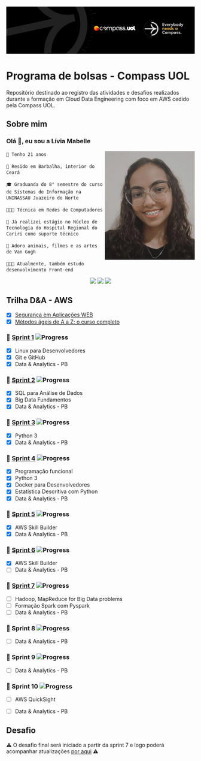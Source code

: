 ![Banner da Compass UOL](imagens/banner-compass.jpeg)

# Programa de bolsas - Compass UOL

Repositório destinado ao registro das atividades e desafios realizados durante a formação em Cloud Data Engineering com foco em AWS cedido pela Compass UOL. 


## Sobre mim

### Olá 👋, eu sou a **Lívia Mabelle**

<img align="right" src="imagens/minha-foto.jpeg" width="240"/>

```
🎂 Tenho 21 anos

📌 Resido em Barbalha, interior do Ceará

🎓 Graduanda do 8° semestre do curso de Sistemas de Informação na UNINASSAU Juazeiro do Norte

👩🏽‍🎓 Técnica em Redes de Computadores 

🏥 Já realizei estágio no Núcleo de Tecnologia do Hospital Regional do Cariri como suporte técnico

🌻 Adoro animais, filmes e as artes de Van Gogh

👩🏽‍💻 Atualmente, também estudo desenvolvimento Front-end

```

<div align="center"> 
  <a href = "mailto:liviamabelle@gmail.com"><img src="https://img.shields.io/badge/Gmail-D14836?style=for-the-badge&logo=gmail&logoColor=white" target="_blank"></a>
  <a href="https://www.linkedin.com/in/livia--alves" target="_blank"><img src="https://img.shields.io/badge/LinkedIn-0077B5?style=for-the-badge&logo=linkedin&logoColor=white" target="_blank"></a> 
  <a href="mailto:livia.alves.pb@compasso.com.br" target="_blank"><img src="https://img.shields.io/badge/Microsoft_Outlook-0078D4?style=for-the-badge&logo=microsoft-outlook&logoColor=white" target="_blank"></a> 
</div> 

## Trilha D&A - AWS 

- [x] [Segurança em Aplicações WEB](imagens/certificado-segurança-web.jpg)
- [x] [Métodos ágeis de A a Z: o curso completo](imagens/certificado-metodos-ageis.jpg)

### 🧩 [Sprint 1](sprint_1/README.md) ![Progress](https://progress-bar.dev/100/)


- [x] Linux para Desenvolvedores
- [x] Git e GitHub
- [X] Data & Analytics - PB

### 🧩 [Sprint 2](sprint_2/README.md) ![Progress](https://progress-bar.dev/100/)
- [x] SQL para Análise de Dados
- [x] Big Data Fundamentos 
- [x] Data & Analytics - PB

### 🧩 [Sprint 3](sprint_3/README.md) ![Progress](https://progress-bar.dev/100/)
- [x] Python 3
- [x] Data & Analytics - PB

### 🧩 [Sprint 4](sprint_4/README.md) ![Progress](https://progress-bar.dev/100/)
- [x] Programação funcional 
- [x] Python 3
- [x] Docker para Desenvolvedores
- [x] Estatística Descritiva com Python
- [x] Data & Analytics - PB

### 🧩 [Sprint 5](sprint_5/README.md) ![Progress](https://progress-bar.dev/100/)
- [x] AWS Skill Builder
- [x] Data & Analytics - PB

### 🧩 [Sprint 6](sprint_6/README.md) ![Progress](https://progress-bar.dev/50/)
- [x] AWS Skill Builder
- [ ] Data & Analytics - PB

### 🧩 [Sprint 7](sprint_7/README.md) ![Progress](https://progress-bar.dev/0/)
- [ ] Hadoop, MapReduce for Big Data problems
- [ ] Formação Spark com Pyspark
- [ ] Data & Analytics - PB

### 🧩 Sprint 8 ![Progress](https://progress-bar.dev/0/)
- [ ] Data & Analytics - PB

### 🧩 Sprint 9 ![Progress](https://progress-bar.dev/0/)
- [ ] Data & Analytics - PB

### 🧩 Sprint 10 ![Progress](https://progress-bar.dev/0/)
- [ ] AWS QuickSight
- [ ] Data & Analytics - PB


## Desafio

⚠️ O desafio final será iniciado a partir da sprint 7 e logo poderá acompanhar atualizações [por aqui](desafio/README.md) ⚠️

#

